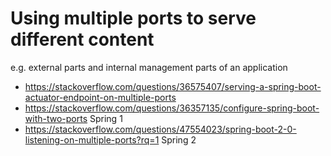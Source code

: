 # Using multiple ports to serve different content

e.g. external parts and internal management parts of an application

* <https://stackoverflow.com/questions/36575407/serving-a-spring-boot-actuator-endpoint-on-multiple-ports>
* <https://stackoverflow.com/questions/36357135/configure-spring-boot-with-two-ports> Spring 1
* <https://stackoverflow.com/questions/47554023/spring-boot-2-0-listening-on-multiple-ports?rq=1> Spring 2
